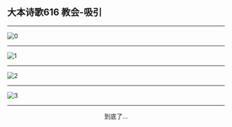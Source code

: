 
## 大本诗歌616 教会-吸引
        
<div id="aplayer0"></div>

---

<img alt="0" data-original="/data/d0616/0.png">

---

<img alt="1" data-original="/data/d0616/1.png">

---

<img alt="2" data-original="/data/d0616/2.png">

---

<img alt="3" data-original="/data/d0616/3.png">

---

<p style="text-align: center">到底了...</p>

<script src="/js/dist-view.js"></script>

<script>
MAIN.id = 'd0616';
        
const ap0 = new APlayer({
    container: document.getElementById('aplayer0'),
    volume: 1,
    loop: 'none',
    preload: 'none',
    audio: [{
        name: '大本诗歌616.mp3',
        artist: '大本诗歌',
        url: 'https://res.wx.qq.com/voice/getvoice?mediaid=MzI0NTk3MDM5M18yMjQ3NDk1MzI0',
        cover: '/favicon'
    }]
});
</script>
